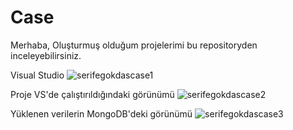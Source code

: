 # Case
Merhaba, Oluşturmuş olduğum projelerimi bu repositoryden inceleyebilirsiniz.

Visual Studio 
![serifegokdascase1](https://user-images.githubusercontent.com/117410162/214438974-d89f1d62-5056-4889-ac81-89a6f67f8fd3.png)

Proje VS'de çalıştırıldığındaki görünümü
![serifegokdascase2](https://user-images.githubusercontent.com/117410162/214438945-60368e3d-21d2-49fa-b7e2-3a3c624f8661.jpg)


Yüklenen verilerin MongoDB'deki görünümü
![serifegokdascase3](https://user-images.githubusercontent.com/117410162/214438922-f38abe2b-d9b4-452e-b15b-62ef6dde7cfa.jpg)
